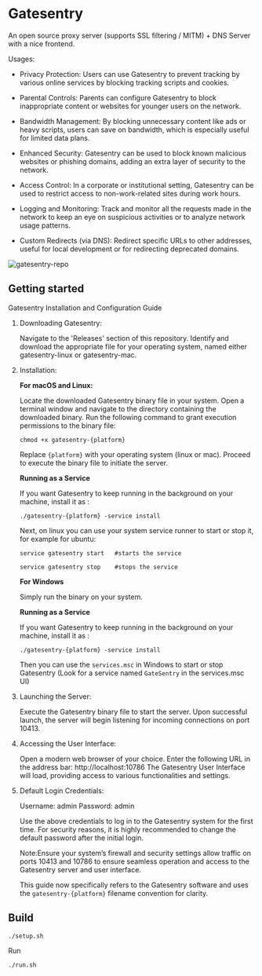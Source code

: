 # Gatesentry

An open source proxy server (supports SSL filtering / MITM) + DNS Server with a nice frontend.

Usages:

- Privacy Protection: Users can use Gatesentry to prevent tracking by various online services by blocking tracking scripts and cookies.

- Parental Controls: Parents can configure Gatesentry to block inappropriate content or websites for younger users on the network.

- Bandwidth Management: By blocking unnecessary content like ads or heavy scripts, users can save on bandwidth, which is especially useful for limited data plans.

- Enhanced Security: Gatesentry can be used to block known malicious websites or phishing domains, adding an extra layer of security to the network.

- Access Control: In a corporate or institutional setting, Gatesentry can be used to restrict access to non-work-related sites during work hours.

- Logging and Monitoring: Track and monitor all the requests made in the network to keep an eye on suspicious activities or to analyze network usage patterns.

- Custom Redirects (via DNS): Redirect specific URLs to other addresses, useful for local development or for redirecting deprecated domains.

![gatesentry-repo](https://github.com/fifthsegment/Gatesentry/assets/5513549/5ab836ab-7362-4916-9f7c-655e67e4deab)

## Getting started

Gatesentry Installation and Configuration Guide

1.  Downloading Gatesentry:

    Navigate to the 'Releases' section of this repository.
    Identify and download the appropriate file for your operating system, named either gatesentry-linux or gatesentry-mac.

2.  Installation:

    **For macOS and Linux:**

    Locate the downloaded Gatesentry binary file in your system.
    Open a terminal window and navigate to the directory containing the downloaded binary.
    Run the following command to grant execution permissions to the binary file:

        chmod +x gatesentry-{platform}

    Replace `{platform}` with your operating system (linux or mac).
    Proceed to execute the binary file to initiate the server.

    **Running as a Service**

    If you want Gatesentry to keep running in the background on your machine, install it as :

    `./gatesentry-{platform} -service install`

    Next, on linux you can use your system service runner to start or stop it, for example for ubuntu:

    `service gatesentry start   #starts the service`

    `service gatesentry stop    #stops the service`

    **For Windows**

    Simply run the binary on your system.

    **Running as a Service**

    If you want Gatesentry to keep running in the background on your machine, install it as :

    `./gatesentry-{platform} -service install`

    Then you can use the `services.msc` in Windows to start or stop Gatesentry (Look for a service named `GateSentry` in the services.msc UI)

3.  Launching the Server:

    Execute the Gatesentry binary file to start the server.
    Upon successful launch, the server will begin listening for incoming connections on port 10413.

4.  Accessing the User Interface:

    Open a modern web browser of your choice.
    Enter the following URL in the address bar: http://localhost:10786
    The Gatesentry User Interface will load, providing access to various functionalities and settings.

5.  Default Login Credentials:

    Username: admin
    Password: admin

    Use the above credentials to log in to the Gatesentry system for the first time. For security reasons, it is highly recommended to change the default password after the initial login.

    Note:Ensure your system’s firewall and security settings allow traffic on ports 10413 and 10786 to ensure seamless operation and access to the Gatesentry server and user interface.

    This guide now specifically refers to the Gatesentry software and uses the `gatesentry-{platform}` filename convention for clarity.

## Build

`./setup.sh`

Run

`./run.sh`
